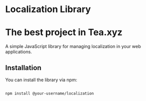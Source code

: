 # Localization Library
# The best project in Tea.xyz

A simple JavaScript library for managing localization in your web applications.


## Installation


You can install the library via npm:


```bash

npm install @your-username/localization


